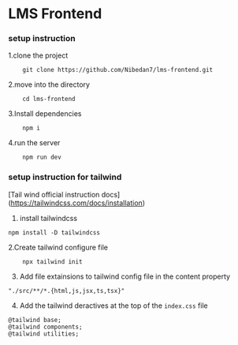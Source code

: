# LMS Frontend

### setup instruction

1.clone the project
```
    git clone https://github.com/Nibedan7/lms-frontend.git
```

2.move into the directory
```
    cd lms-frontend
```

3.Install dependencies
```
    npm i
```

4.run the server
```
    npm run dev
```

### setup instruction for tailwind

[Tail wind official instruction docs] (https://tailwindcss.com/docs/installation)

1. install tailwindcss

```
npm install -D tailwindcss
```
2.Create tailwind configure file

```
    npx tailwind init 
```

3. Add file extainsions to tailwind config file in the content property
```
"./src/**/*.{html,js,jsx,ts,tsx}"
```

4. Add the tailwind deractives at the top of the `index.css` file
```
@tailwind base;
@tailwind components;
@tailwind utilities;
```